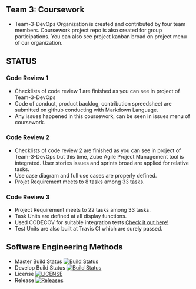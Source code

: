 ## Team 3: Coursework
- Team-3-DevOps Organization is created and contributed by four team members. Coursework project repo is also created for group participations. You can also see project kanban broad on project menu of our organization. 

## STATUS
### Code Review 1
- Checklists of code review 1 are finished as you can see in project of Team-3-DevOps 
- Code of conduct, product backlog, contribution spreedsheet are submitted on github conducting with Markdown Language.  
- Any issues happened in this coursework, can be seen in issues menu of coursework.

### Code Review 2
- Checklists of code review 2 are finished as you can see in project of Team-3-DevOps but this time, Zube Agile Project Management tool is integrated. User stories issues and sprints broad are applied for relative tasks.  
- Use case diagram and full use cases are properly defined.
- Projet Requirement meets to 8 tasks among 33 tasks.

### Code Review 3
- Project Requirement meets to 22 tasks among 33 tasks. 
- Task Units are defined at all display functions. 
- Used CODECOV for suitable integration tests [Check it out here!](https://codecov.io/gh/Team-3-DevOps/coursework/branch/develop)
- Test Units are also built at Travis CI which are surely passed.

## Software Engineering Methods
- Master Build Status [![Build Status](https://travis-ci.com/Team-3-DevOps/Coursework.svg?branch=master)](https://travis-ci.com/Team-3-DevOps/Coursework)
- Develop Build Status [![Build Status](https://travis-ci.com/Team-3-DevOps/Coursework.svg?branch=master)](https://travis-ci.com/Team-3-DevOps/Coursework)
- License [![LICENSE](https://img.shields.io/github/license/Team-3-DevOps/Coursework.svg?style=flat-square)](https://github.com//Coursework/blob/master/LICENSE)
- Release [![Releases](https://img.shields.io/github/release/Team-3-DevOps/Coursework/all.svg?style=flat-square)](https://github.com/Team-3-DevOps/Coursework/releases)

